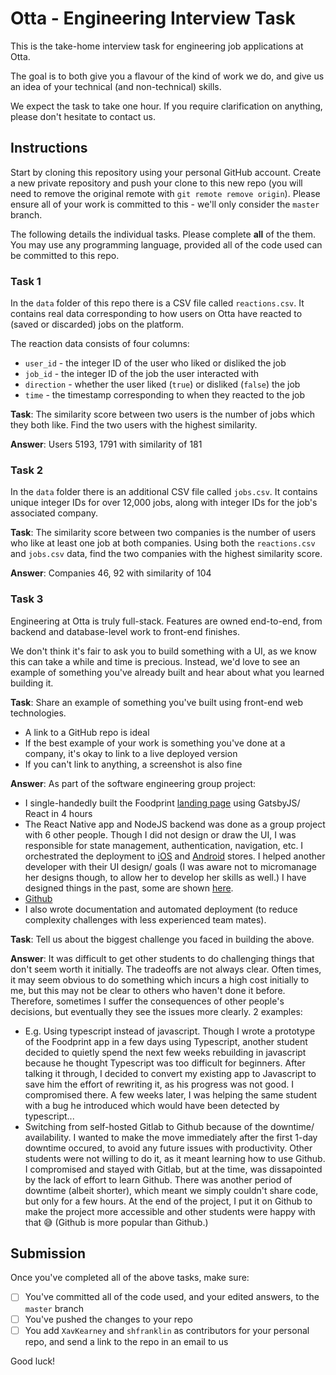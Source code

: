 # Otta - Engineering Interview Task

This is the take-home interview task for engineering job applications at Otta.

The goal is to both give you a flavour of the kind of work we do, and give us an idea of your technical (and non-technical) skills.

We expect the task to take one hour. If you require clarification on anything, please don't hesitate to contact us.

## Instructions

Start by cloning this repository using your personal GitHub account. Create a new private repository and push your clone to this new repo (you will need to remove the original remote with `git remote remove origin`). Please ensure all of your work is committed to this - we'll only consider the `master` branch.

The following details the individual tasks. Please complete **all** of the them. You may use any programming language, provided all of the code used can be committed to this repo.

### Task 1

In the `data` folder of this repo there is a CSV file called `reactions.csv`. It contains real data corresponding to how users on Otta have reacted to (saved or discarded) jobs on the platform.

The reaction data consists of four columns:

- `user_id` - the integer ID of the user who liked or disliked the job
- `job_id` - the integer ID of the job the user interacted with
- `direction` - whether the user liked (`true`) or disliked (`false`) the job
- `time` - the timestamp corresponding to when they reacted to the job

**Task**: The similarity score between two users is the number of jobs which they both like. Find the two users with the highest similarity.

**Answer**: Users 5193, 1791 with similarity of 181


### Task 2

In the `data` folder there is an additional CSV file called `jobs.csv`. It contains unique integer IDs for over 12,000 jobs, along with integer IDs for the job's associated company.

**Task**: The similarity score between two companies is the number of users who like at least one job at both companies. Using both the `reactions.csv` and `jobs.csv` data, find the two companies with the highest similarity score.

**Answer**: Companies 46, 92 with similarity of 104

### Task 3

Engineering at Otta is truly full-stack. Features are owned end-to-end, from backend and database-level work to front-end finishes.

We don't think it's fair to ask you to build something with a UI, as we know this can take a while and time is precious. Instead, we'd love to see an example of something you've already built and hear about what you learned building it.

**Task**: Share an example of something you've built using front-end web technologies.

- A link to a GitHub repo is ideal
- If the best example of your work is something you've done at a company, it's okay to link to a live deployed version
- If you can't link to anything, a screenshot is also fine

**Answer**: As part of the software engineering group project:
- I single-handedly built the Foodprint [landing page](https://foodprint.orth.uk) using GatsbyJS/ React in 4 hours
- The React Native app and NodeJS backend was done as a group project with 6 other people. Though I did not design or draw the UI, I was responsible for state management, authentication, navigation, etc. I orchestrated the deployment to [iOS](https://apps.apple.com/us/app/foodprint/id1510153419?ls=1) and [Android](https://play.google.com/store/apps/details?id=uk.orth.foodprint) stores. I helped another developer with their UI design/ goals (I was aware not to micromanage her designs though, to allow her to develop her skills as well.) I have designed things in the past, some are shown [here](https://orth.uk/projects).
- [Github](https://github.com/ben-xD/foodprint/)
- I also wrote documentation and automated deployment (to reduce complexity challenges with less experienced team mates).

**Task**: Tell us about the biggest challenge you faced in building the above.

**Answer**: It was difficult to get other students to do challenging things that don't seem worth it initially. The tradeoffs are not always clear. Often times, it may seem obvious to do something which incurs a high cost initially to me, but this may not be clear to others who haven't done it before. Therefore, sometimes I suffer the consequences of other people's decisions, but eventually they see the issues more clearly. 2 examples:
- E.g. Using typescript instead of javascript. Though I wrote a prototype of the Foodprint app in a few days using Typescript, another student decided to quietly spend the next few weeks rebuilding in javascript because he thought Typescript was too difficult for beginners. After talking it through, I decided to convert my existing app to Javascript to save him the effort of rewriting it, as his progress was not good. I compromised there. A few weeks later, I was helping the same student with a bug he introduced which would have been detected by typescript...
- Switching from self-hosted Gitlab to Github because of the downtime/ availability. I wanted to make the move immediately after the first 1-day downtime occured, to avoid any future issues with productivity. Other students were not willing to do it, as it meant learning how to use Github. I compromised and stayed with Gitlab, but at the time, was dissapointed by the lack of effort to learn Github. There was another period of downtime (albeit shorter), which meant we simply couldn't share code, but only for a few hours. At the end of the project, I put it on Github to make the project more accessible and other students were happy with that 😅 (Github is more popular than Github.)

## Submission

Once you've completed all of the above tasks, make sure:

- [ ] You've committed all of the code used, and your edited answers, to the `master` branch
- [ ] You've pushed the changes to your repo
- [ ] You add `XavKearney` and `shfranklin` as contributors for your personal repo, and send a link to the repo in an email to us

Good luck!
